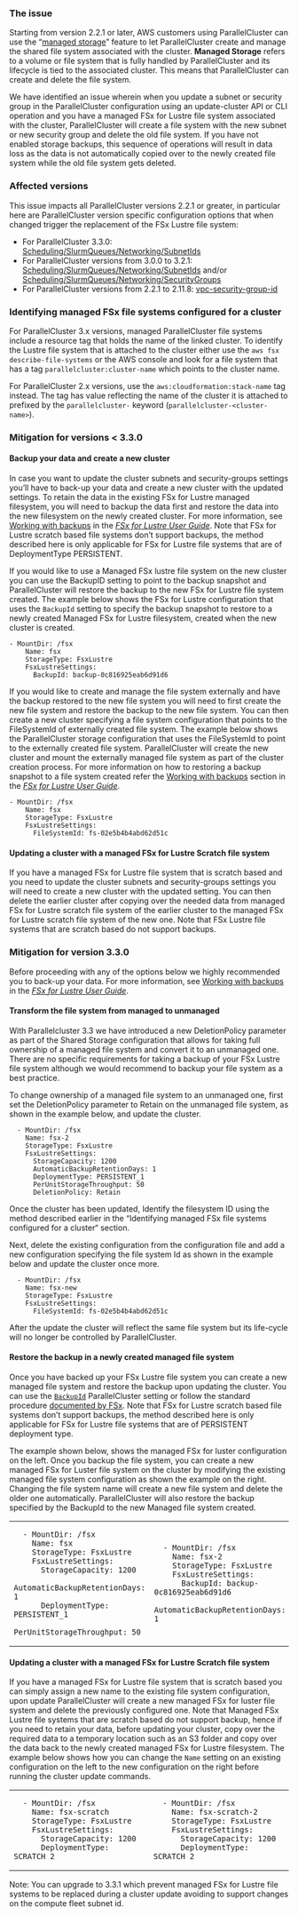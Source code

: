 ### The issue

Starting from version 2.2.1 or later, AWS customers using ParallelCluster can use the “[managed storage](https://docs.aws.amazon.com/parallelcluster/latest/ug/shared-storage-quotas-integration-v3.html)” feature to let ParallelCluster create and manage the shared file system associated with the cluster. **Managed Storage** refers to a volume or file system that is fully handled by ParallelCluster and its lifecycle is tied to the associated cluster. This means that ParallelCluster can create and delete the file system. 

We have identified an issue wherein when you update a subnet or security group in the ParallelCluster configuration using an update-cluster API or CLI operation and you have a managed FSx for Lustre file system associated with the cluster, ParallelCluster will create a file system with the new subnet or new security group and delete the old file system. If you have not enabled storage backups, this sequence of operations will result in data loss as the data is not automatically copied over to the newly created file system while the old file system gets deleted.

### Affected versions

This issue impacts all ParallelCluster versions 2.2.1 or greater, in particular here are ParallelCluster version specific configuration options that when changed trigger the replacement of the FSx Lustre file system:

- For ParallelCluster 3.3.0: [Scheduling/SlurmQueues/Networking/SubnetIds](https://docs.aws.amazon.com/parallelcluster/latest/ug/Scheduling-v3.html#yaml-Scheduling-SlurmQueues-Networking-SubnetIds)
- For ParallelCluster versions from 3.0.0 to 3.2.1: [Scheduling/SlurmQueues/Networking/SubnetIds](https://docs.aws.amazon.com/parallelcluster/latest/ug/Scheduling-v3.html#yaml-Scheduling-SlurmQueues-Networking-SubnetIds) and/or [Scheduling/SlurmQueues/Networking/SecurityGroups](https://docs.aws.amazon.com/parallelcluster/latest/ug/Scheduling-v3.html#yaml-Scheduling-SlurmQueues-Networking-SecurityGroups)
- For ParallelCluster versions from 2.2.1 to 2.11.8: [vpc-security-group-id](https://docs.aws.amazon.com/parallelcluster/latest/ug/vpc-section.html#vpc-security-group-id)

### Identifying managed FSx file systems configured for a cluster

For ParallelCluster 3.x versions, managed ParallelCluster file systems include a resource tag that holds the name of the linked cluster. To identify the Lustre file system that is attached to the cluster either use the `aws fsx describe-file-systems` or the AWS console and look for a file system that has a tag `parallelcluster:cluster-name` which points to the cluster name.

For ParallelCluster 2.x versions, use the `aws:cloudformation:stack-name` tag instead. The tag has value reflecting the name of the cluster it is attached to prefixed by the `parallelcluster-` keyword (`parallelcluster-<cluster-name>`).



### Mitigation for versions < 3.3.0 

#### Backup your data and create a new cluster

In case you want to update the cluster subnets and security-groups settings you’ll have to back-up your data and create a new cluster with the updated settings. To retain the data in the existing FSx for Lustre managed filesystem, you will need to backup the data first and restore the data into the new filesystem on the newly created cluster. For more information, see [Working with backups](https://docs.aws.amazon.com/fsx/latest/LustreGuide/using-backups-fsx.html) in the *[FSx for Lustre User Guide](http://https://docs.aws.amazon.com/fsx/latest/LustreGuide/what-is.html)*. Note that FSx for Lustre scratch based file systems don’t support backups, the method described here is only applicable for FSx for Lustre file systems that are of DeploymentType PERSISTENT. 

If you would like to use a Managed FSx lustre file system on the new cluster you can use the BackupID setting to point to the backup snapshot and ParallelCluster will restore the backup to the new FSx for Lustre file system created. The example below shows the FSx for Lustre configuration that uses the `BackupId` setting to specify the backup snapshot to restore to a newly created Managed FSx for Lustre filesystem, created when the new cluster is created.

```
- MountDir: /fsx
    Name: fsx
    StorageType: FsxLustre
    FsxLustreSettings:
      BackupId: backup-0c816925eab6d91d6
```

If you would like to create and manage the file system externally and have the backup restored to the new file system you will need to first create the new file system and restore the backup to the new file system. You can then create a new cluster specifying a file system configuration that points to the FileSystemId of externally created file system. The example below shows the ParallelCluster storage configuration that uses the FileSystemId to point to the externally created file system. ParallelCluster will create the new cluster and mount the externally managed file system as part of the cluster creation process. For more information on how to restoring a backup snapshot to a file system created refer the [Working with backups](https://docs.aws.amazon.com/fsx/latest/LustreGuide/using-backups-fsx.html) section in the [*FSx for Lustre User Guide*](http://https://docs.aws.amazon.com/fsx/latest/LustreGuide/what-is.html). 

```
- MountDir: /fsx
    Name: fsx
    StorageType: FsxLustre
    FsxLustreSettings:
      FileSystemId: fs-02e5b4b4abd62d51c
```

#### Updating a cluster with a managed FSx for Lustre Scratch file system

If you have a managed FSx for Lustre file system that is scratch based and you need to update the cluster subnets and security-groups settings you will need to create a new cluster with the updated setting. You can then delete the earlier cluster after copying over the needed data from managed FSx for Lustre scratch file system of the earlier cluster to the managed FSx for Lustre scratch file system of the new one. Note that FSx Lustre file systems that are scratch based do not support backups.

### Mitigation for version 3.3.0

Before proceeding with any of the options below we highly recommended you to back-up your data. For more information, see [Working with backups](https://docs.aws.amazon.com/fsx/latest/LustreGuide/using-backups-fsx.html) in the [*FSx for Lustre User Guide*](http://https://docs.aws.amazon.com/fsx/latest/LustreGuide/what-is.html).

#### Transform the file system from managed to unmanaged

With Parallelcluster 3.3 we have introduced a new DeletionPolicy parameter as part of the Shared Storage configuration that allows for taking full ownership of a managed file system and convert it to an unmanaged one. There are no specific requirements for taking a backup of your FSx Lustre file system although we would recommend to backup your file system as a best practice. 

To change ownership of a managed file system to an unmanaged one, first set the DeletionPolicy parameter to Retain on the unmanaged file system, as shown in the example below, and update the cluster. 

```
  - MountDir: /fsx
    Name: fsx-2
    StorageType: FsxLustre
    FsxLustreSettings:
      StorageCapacity: 1200
      AutomaticBackupRetentionDays: 1
      DeploymentType: PERSISTENT_1
      PerUnitStorageThroughput: 50
      DeletionPolicy: Retain
```

Once the cluster has been updated, Identify the filesystem ID using the method described earlier in the “Identifying managed FSx file systems configured for a cluster“ section. 

Next, delete the existing configuration from the configuration file and add a new configuration specifying the file system Id as shown in the example below and update the cluster once more.

```
  - MountDir: /fsx
    Name: fsx-new
    StorageType: FsxLustre
    FsxLustreSettings:
      FileSystemId: fs-02e5b4b4abd62d51c
```

After the update the cluster will reflect the same file system but its life-cycle will no longer be controlled by ParallelCluster.



#### Restore the backup in a newly created managed file system

Once you have backed up your FSx Lustre file system you can create a new managed file system and restore the backup upon updating the cluster. You can use the [`BackupId`](https://docs.aws.amazon.com/parallelcluster/latest/ug/SharedStorage-v3.html#yaml-SharedStorage-FsxLustreSettings-BackupId) ParallelCluster setting or follow the standard procedure [documented by FSx](https://docs.aws.amazon.com/fsx/latest/LustreGuide/using-backups-fsx.html#restoring-backups). Note that FSx for Lustre scratch based file systems don’t support backups, the method described here is only applicable for FSx for Lustre file systems that are of PERSISTENT deployment type. 

The example shown below, shows the managed FSx for luster configuration on the left. Once you backup the file system, you can create a new managed FSx for Luster file system on the cluster by modifying the existing managed file system configuration as shown the example on the right. Changing the file system name will create a new file system and delete the older one automatically. ParallelCluster will also restore the backup specified by the BackupId to the new Managed file system created. 

<table>
<tr>
<td>

```
  - MountDir: /fsx
    Name: fsx
    StorageType: FsxLustre
    FsxLustreSettings:
      StorageCapacity: 1200
      AutomaticBackupRetentionDays: 1
      DeploymentType: PERSISTENT_1
      PerUnitStorageThroughput: 50
```

</td>
<td>
    
```
  - MountDir: /fsx
    Name: fsx-2
    StorageType: FsxLustre
    FsxLustreSettings:
      BackupId: backup-0c816925eab6d91d6
      AutomaticBackupRetentionDays: 1
```
</td>
</tr>
</table>


#### Updating a cluster with a managed FSx for Lustre Scratch file system

If you have a managed FSx for Lustre file system that is scratch based you can simply assign a new name to the existing file system configuration, upon update ParallelCluster will create a new managed FSx for luster file system and delete the previously configured one. Note that Managed FSx Lustre file systems that are scratch based do not support backup, hence if you need to retain your data, before updating your cluster, copy over the required data to a temporary location such as an S3 folder and copy over the data back to the newly created managed FSx for Lustre filesystem. The example below shows how you can change the `Name` setting on an existing configuration on the left to the new configuration on the right before running the cluster update commands.

<table>
<tr>
<td>

```
  - MountDir: /fsx
    Name: fsx-scratch
    StorageType: FsxLustre
    FsxLustreSettings:
      StorageCapacity: 1200
      DeploymentType: SCRATCH_2
```

</td>
<td>

```
  - MountDir: /fsx
    Name: fsx-scratch-2
    StorageType: FsxLustre
    FsxLustreSettings:
      StorageCapacity: 1200
      DeploymentType: SCRATCH_2
```

</td>
</tr>
</table>

Note: You can upgrade to 3.3.1 which prevent managed FSx for Lustre file systems to be replaced during a cluster update avoiding to support changes on the compute fleet subnet id.
